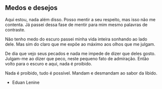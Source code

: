 ## Medos e desejos

Aqui estou, nada além disso.
Posso mentir a seu respeito,
mas isso não me contenta.
Já passei dessa fase
de mentir para mim mesmo
palavras de contraste.

Não tenho medo do escuro
passei minha vida inteira
sonhando ao lado dele.
Mas sim do claro
que me expõe ao máximo
aos olhos que me julgam.

De dia que vejo seus pecados
e nada me impede
de dizer que deles gosto.
Julgam-me ao dizer que peco,
neste pequeno fato de admiração.
Então volto para o escuro
e aqui, nada é proibido.

Nada é proibido,
tudo é possível.
Mandam e desmandam
ao sabor da libido.

- Eduan Lenine